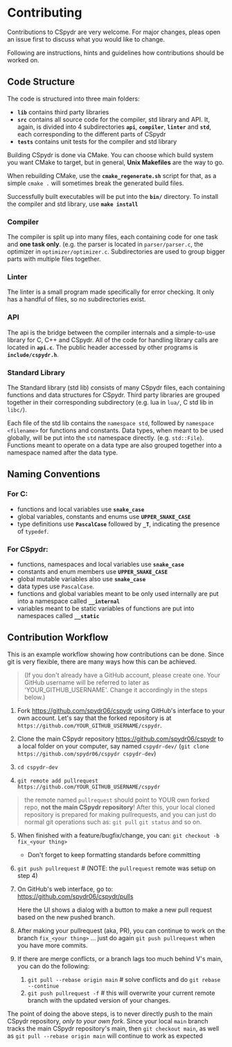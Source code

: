 # Contributing

Contributions to CSpydr are very welcome. For major changes, pleas open an issue first to discuss what you would like to change.

Following are instructions, hints and guidelines how contributions should be worked on.

## Code Structure

The code is structured into three main folders:
- **`lib`** contains third party libraries
- **`src`** contains all source code for the compiler, std library and API. It, again, is divided into 4 subdirectories **`api`**, **`compiler`**, **`linter`** and **`std`**, each corresponding to the different parts of CSpydr
- **`tests`** contains unit tests for the compiler and std library

Building CSpydr is done via CMake. You can choose which build system you want CMake to target, but in general, **Unix Makefiles** are the way to go.

When rebuilding CMake, use the **`cmake_regenerate.sh`** script for that, as a simple `cmake .` will sometimes break the generated build files.

Successfully built executables will be put into the **`bin/`** directory. To install the compiler and std library, use **`make install`**

### Compiler

The compiler is split up into many files, each containing code for one task and **one task only**. (e.g. the parser is located in `parser/parser.c`, the optimizer in `optimizer/optimizer.c`. Subdirectories are used to group bigger parts with multiple files together.

### Linter

The linter is a small program made specifically for error checking. It only has a handful of files, so no subdirectories exist.

### API

The api is the bridge between the compiler internals and a simple-to-use library for C, C++ and CSpydr. All of the code for handling library calls are located in **`api.c`**. The public header accessed by other programs is **`include/cspydr.h`**.

### Standard Library

The Standard library (std lib) consists of many CSpydr files, each containing functions and data structures for CSpydr. Third party libraries are grouped together in their corresponding subdirectory (e.g. lua in `lua/`, C std lib in `libc/`).

Each file of the std lib contains the `namespace std`, followed by `namespace <filename>` for functions and constants. Data types, when meant to be used globally, will be put into the `std` namespace directly. (e.g. `std::File`). Functions meant to operate on a data type are also grouped together into a namespace named after the data type.

## Naming Conventions

### For C: 

- functions and local variables use **`snake_case`**
- global variables, constants and enums use **`UPPER_SNAKE_CASE`**
- type definitions use **`PascalCase`** followed by **`_T`**, indicating the presence of `typedef`.

### For CSpydr:

- functions, namespaces and local variables use **`snake_case`**
- constants and enum members use **`UPPER_SNAKE_CASE`**
- global mutable variables also use **`snake_case`**
- data types use `PascalCase`.
- functions and global variables meant to be only used internally are put into a namespace called **`__internal`**
- variables meant to be static variables of functions are put into namespaces called **`__static`**

## Contribution Workflow

This is an example workflow showing how contributions can be done.
Since git is very flexible, there are many ways how this can be achieved.

> (If you don't already have a GitHub account, please create one. Your GitHub username will be referred to later as 'YOUR_GITHUB_USERNAME'. Change it accordingly in the steps below.)

1. Fork https://github.com/spydr06/cspydr using GitHub's interface to your own account. Let's say that the forked repository is at
`https://github.com/YOUR_GITHUB_USERNAME/cspydr`.

2. Clone the main CSpydr repository https://github.com/spydr06/cspydr to a local folder on your computer, say named `cspydr-dev/` (`git clone https://github.com/spydr06/cspydr cspydr-dev`)
3. `cd cspydr-dev`
4. `git remote add pullrequest https://github.com/YOUR_GITHUB_USERNAME/cspydr`
> the remote named `pullrequest` should point to YOUR own forked repo, **not the main CSpydr repository**! 
After this, your local cloned repository is prepared for making pullrequests, and you can just do normal git operations such as:
`git pull` `git status` and so on.

5. When finished with a feature/bugfix/change, you can:
`git checkout -b fix_<your thing>`
   - Don't forget to keep formatting standards before committing
6. `git push pullrequest`  # (NOTE: the `pullrequest` remote was setup on step 4)
7. On GitHub's web interface, go to: https://github.com/spydr06/cspydr/pulls

   Here the UI shows a dialog with a button to make a new pull request based on the new pushed branch.

8. After making your pullrequest (aka, PR), you can continue to work on the branch `fix_<your thing>` ... just do again `git push pullrequest` when you have more commits.

9. If there are merge conflicts, or a branch lags too much behind V's main, you can do the following:

   1. `git pull --rebase origin main` # solve conflicts and do
   `git rebase --continue`
   2. `git push pullrequest -f` # this will overwrite your current remote branch
   with the updated version of your changes.

The point of doing the above steps, is to never directly push to the main CSpydr repository, *only to your own fork*. Since your local `main` branch tracks the
main CSpydr repository's main, then `git checkout main`, as well as
`git pull --rebase origin main` will continue to work as expected



